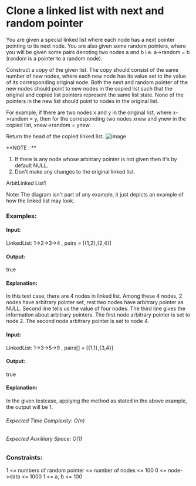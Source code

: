 # Clone a linked list with next and random pointer
You are given a special linked list where each node has a next pointer pointing to its next node. You are also given some random pointers, where you will be given some pairs denoting two nodes a and b i.e. a->random = b (random is a pointer to a random node).

Construct a copy of the given list. The copy should consist of the same number of new nodes, where each new node has its value set to the value of its corresponding original node. Both the next and random pointer of the new nodes should point to new nodes in the copied list such that the original and copied list pointers represent the same list state. None of the pointers in the new list should point to nodes in the original list.

For example, if there are two nodes x and y in the original list, where x->random = y, then for the corresponding two nodes xnew and ynew in the copied list, xnew->random = ynew.

Return the head of the copied linked list.
![image](https://github.com/user-attachments/assets/9ed68413-d634-4960-b03f-a248ecadd562)

**NOTE : **
1. If there is any node whose arbitrary pointer is not given then it's by default NULL. 
2. Don't make any changes to the original linked list.

ArbitLinked List1

Note: The diagram isn't part of any example, it just depicts an example of how the linked list may look.

### Examples:
#### Input: 
LinkedList: 1->2->3->4 , pairs = [{1,2},{2,4}]
#### Output:
true
#### Explanation: 
In this test case, there are 4 nodes in linked list.  Among these 4 nodes,  2 nodes have arbitrary pointer set, rest two nodes have arbitrary pointer as NULL. Second line tells us the value of four nodes. The third line gives the information about arbitrary pointers. The first node arbitrary pointer is set to node 2.  The second node arbitrary pointer is set to node 4.

#### Input:
LinkedList: 1->3->5->9 , pairs[] = [{1,1},{3,4}]
#### Output: 
true
#### Explanation:
In the given testcase, applying the method as stated in the above example, the output will be 1.

###### Expected Time Complexity: O(n)
###### Expected Auxilliary Space: O(1)

### Constraints:
1 <= numbers of random pointer <= number of nodes <= 100
0 <= node->data <= 1000
1 <= a, b <= 100


